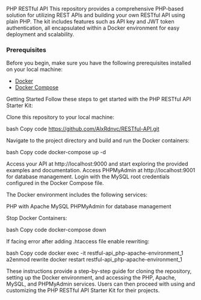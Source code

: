PHP RESTful API
This repository provides a comprehensive PHP-based solution for utilizing REST APIs and building your own RESTful API using plain PHP.
The kit includes features such as API key and JWT token authentication, all encapsulated within a Docker environment for easy deployment and scalability.

### Prerequisites
Before you begin, make sure you have the following prerequisites installed on your local machine:
- [Docker](https://docs.docker.com/get-docker/)
- [Docker Compose](https://docs.docker.com/compose/install/)


Getting Started
Follow these steps to get started with the PHP RESTful API Starter Kit:

Clone this repository to your local machine:

bash
Copy code
https://github.com/AlxRdnvc/RESTful-API.git

Navigate to the project directory and build and run the Docker containers:

bash
Copy code
docker-compose up -d

Access your API at http://localhost:9000 and start exploring the provided examples and documentation.
Access PHPMyAdmin at http://localhost:9001 for database management.
Login with the MySQL root credentials configured in the Docker Compose file.


The Docker environment includes the following services:

PHP with Apache
MySQL
PHPMyAdmin for database management

Stop Docker Containers:

bash
Copy code
docker-compose down

If facing error after adding .htaccess file enable rewriting:

bash
Copy code
docker exec -it restful-api_php-apache-environment_1 a2enmod rewrite
docker restart restful-api_php-apache-environment_1


These instructions provide a step-by-step guide for cloning the repository, setting up the Docker environment, and accessing the PHP, Apache, MySQL, and PHPMyAdmin services.
Users can then proceed with using and customizing the PHP RESTful API Starter Kit for their projects.